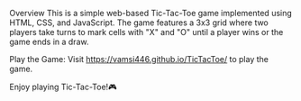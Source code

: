 Overview
This is a simple web-based Tic-Tac-Toe game implemented using HTML, CSS, and JavaScript. The game features a 3x3 grid where two players take turns to mark cells with "X" and "O" until a player wins or the game ends in a draw.

Play the Game:
Visit https://vamsi446.github.io/TicTacToe/ to play the game.

Enjoy playing Tic-Tac-Toe!🎮






